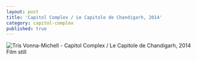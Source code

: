 ```yaml
---
layout: post
title: 'Capitol Complex / Le Capitole de Chandigarh, 2014'
category: capitol-complex
published: true
---
```


![Tris Vonna-Michell - Capitol Complex / Le Capitole de Chandigarh, 2014]({{site.baseurl}}/assets/img/0508-capitol-complex-le-capitole-de-chandigarh-2014.jpg)
Film still

